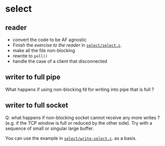 # select

## reader

- convert the code to be AF agnostic
- Finish the _exercise to the reader_ in [`select/select.c`](https://github.com/devnull-cz/unix-linux-prog-in-c-src/blob/master/select/select.c).
- make all the fds non-blocking
- rewrite to `poll()`
- handle the case of a client that disconnected

## writer to full pipe

What happens if using non-blocking fd for writing into pipe that is full ?

## writer to full socket

Q: what happens if non-blocking socket cannot receive any more writes ? (e.g. if the TCP window is full or reduced by the other side).
Try with a sequence of small or singular large buffer.

You can use the example in 
[`select/write-select.c`](https://github.com/devnull-cz/unix-linux-prog-in-c-src/blob/master/select/write-select.c).
as a basis.
